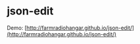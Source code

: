 # json-edit

Demo: [http://farmradiohangar.github.io/json-edit/](http://farmradiohangar.github.io/json-edit/)
